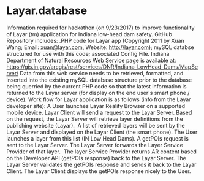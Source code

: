 # Layar.database
Information required for hackathon (on 9/23/2017) to improve functionality of Layar (tm) application for Indiana low-head dam safety. GitHub Repository includes: .PHP code for Layar app (Copyright 2011 by Xuan Wang; Email: xuan@layar.com, Website: http://layar.com); mySQL databse structured for use with this code; associated Config File. 
Indiana Department of Natural Resources Web Service page is available at: https://gis.in.gov/arcgis/rest/services/DNR/Indiana_LowHead_Dams/MapServer/
Data from this web service needs to be retrieved, formatted, and inserted into the existing mySQL database structure prior to the database being querried by the current PHP code so that the latest information is returned to the Layar server (for display on the end user's smart phone / device). 
Work flow for Layar application is as follows (info from the Layar developer site):
  A User launches Layar Reality Browser on a supported mobile device. 
  Layar Client will send a request to the Layar Server.
  Based on the request, the Layar Server will retrieve layer definitions from the publishing website (Layar). 
  A list of retrieved layers will be sent by the Layar Server and displayed on the Layar Client (the smart phone).
  The User launches a layer from this list (IN Low Head Dams).
  A getPOIs request is sent to the Layar Server. 
  The Layar Server forwards the Layer Service Provider of that layer.
  The layer Service Provider returns AR content based on the Developer API (getPOIs response) back to the Layar Server. 
  The Layar Server validates the getPOIs response and sends it back to the Layar Client. 
  The Layar Client displays the getPOIs response nicely to the User. 
